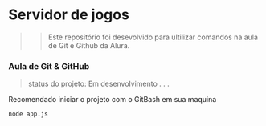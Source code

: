 # Servidor de jogos

>> Este repositório foi desevolvido para ultilizar comandos na aula de Git e Github da Alura. 

### Aula de Git & GitHub

> status do projeto: Em desenvolvimento . . .

Recomendado iniciar o projeto com o GitBash em sua maquina 

```
node app.js
```
